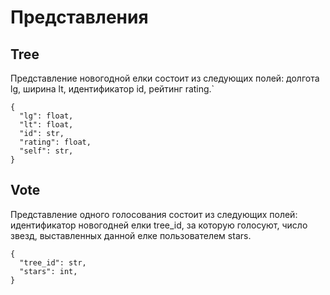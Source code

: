 # Представления

## Tree

Представление новогодной елки состоит из следующих полей: долгота lg, ширина lt, идентификатор id, рейтинг rating.`
```
{
  "lg": float,
  "lt": float,
  "id": str,
  "rating": float,
  "self": str,
}
```

## Vote

Представление одного голосования состоит из следующих полей: идентификатор новогодней елки tree_id, за которую голосуют, число 
звезд, выставленных данной елке пользователем stars.
```
{
  "tree_id": str,
  "stars": int,
}
```
